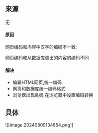 ## 来源

无

#### 原因

网页编码和内容中汉字的编码不一致;

网页编码和从数据库调出的内容的编码不同

#### 解决

* 编辑HTML网页,统一编码
* 网页和数据库统一编码格式
* 浏览器出现乱码,在浏览器中设置编码转换
## 具体

![[image 20240809134854.png]]